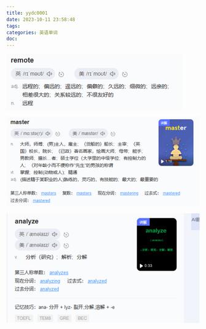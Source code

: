 ```yaml
---
title: yydc0001
date: 2023-10-11 23:58:48
tags:
categories: 英语单词
doc:
---
```


![image-20231011235857309](../../themes/pure/source/images/javawz/image-20231011235857309.png)



![image-20231012000014948](../../themes/pure/source/images/javawz/image-20231012000014948.png)





![image-20231012001900471](../../themes/pure/source/images/javawz/image-20231012001900471.png)